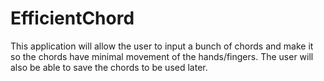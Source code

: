 # EfficientChord
This application will allow the user to input a bunch of chords and make it so the chords have minimal movement of the hands/fingers.
The user will also be able to save the chords to be used later.
